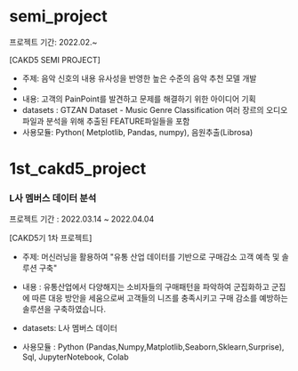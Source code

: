 
# semi_project
프로젝트 기간: 2022.02.~

[CAKD5 SEMI PROJECT]

- 주제: 음악 신호의 내용 유사성을 반영한 높은 수준의 음악 추천 모델 개발
- 
- 내용: 고객의 PainPoint를 발견하고 문제를 해결하기 위한 아이디어 기획 
- datasets : GTZAN Dataset - Music Genre Classification 여러 장르의 오디오 파일과 분석을 위해 추출된 FEATURE파일들을 포함
- 사용모듈: Python( Metplotlib, Pandas, numpy), 음원추출(Librosa)   



# 1st_cakd5_project
### L사 멤버스 데이터 분석
프로젝트 기간 : 2022.03.14 ~ 2022.04.04

[CAKD5기 1차 프로젝트] 
- 주제: 머신러닝을 활용하여  "유통 산업 데이터를 기반으로 구매감소 고객 예측 및 솔루션 구축" 

- 내용 : 유통산업에서 다양해지는 소비자들의 구매패턴을 파악하여 군집화하고
군집에 따른 대응 방안을 세움으로써 고객들의 니즈를 충족시키고 구매 감소를 예방하는 솔루션을 구축하였습니다.

- datasets: L사 멤버스 데이터
- 사용모듈 : Python (Pandas,Numpy,Matplotlib,Seaborn,Sklearn,Surprise), Sql, JupyterNotebook, Colab



